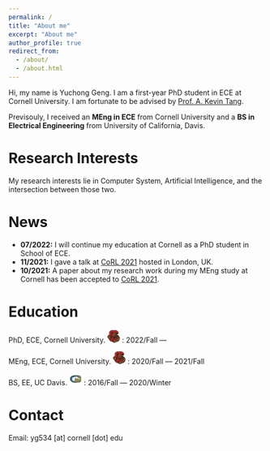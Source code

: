 ```yaml
---
permalink: /
title: "About me"
excerpt: "About me"
author_profile: true
redirect_from: 
  - /about/
  - /about.html
---
```


Hi, my name is Yuchong Geng. I am a first-year PhD student in ECE at Cornell University. I am fortunate to be advised by [Prof. A. Kevin Tang](https://www.ece.cornell.edu/faculty-directory/kevin-tang).

Previsouly, I received an <strong>MEng in ECE</strong> from Cornell University and a <strong>BS in Electrical Engineering</strong> from University of California, Davis. 

Research Interests
======

My research interests lie in Computer System, Artificial Intelligence, and the intersection between those two.

News
======

- **07/2022:** I will continue my education at Cornell as a PhD student in School of ECE.
- **11/2021:** I gave a talk at [CoRL 2021](https://www.robot-learning.org/) hosted in London, UK.
- **10/2021:** A paper about my research work during my MEng study at Cornell has been accepted to [CoRL 2021](https://www.robot-learning.org/).

Education
======

<i class="fas fa-university"></i> PhD, ECE, Cornell University. <img src="/images/conell_logo.png" width="25" height="25">
:   2022/Fall –– 

<i class="fas fa-university"></i> MEng, ECE, Cornell University. <img src="/images/conell_logo.png" width="25" height="25">
:   2020/Fall –– 2021/Fall

<i class="fas fa-university"></i> BS, EE, UC Davis. <img src="/images/ucdavis_logo.svg" width="25" height="25">
:   2016/Fall –– 2020/Winter


Contact
======

Email: yg534 [at] cornell [dot] edu




